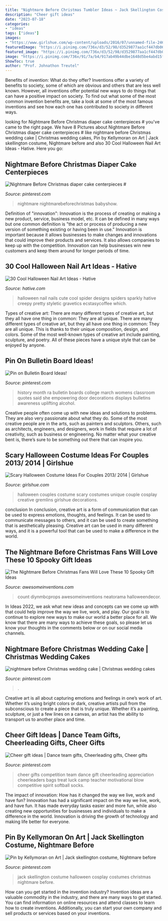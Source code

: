 ```yaml
---
title: "Nightmare Before Christmas Tumbler Ideas ~ Jack Skellington Costume Halloween Cosplay Costumes Christmas Nightmare Before"
description: "Cheer gift ideas"
date: "2023-07-18"
categories:
- "ideas"
tags: ["ideas"]
images:
- "https://www.girlshue.com/wp-content/uploads/2016/07/unnamed-file-2466.jpg"
featuredImage: "https://i.pinimg.com/736x/d3/52/98/d3529877aa1cf447db06c0267f62044c--ra-bulletin-boards-womens-history-month-bulletin-board.jpg"
featured_image: "https://i.pinimg.com/736x/d3/52/98/d3529877aa1cf447db06c0267f62044c--ra-bulletin-boards-womens-history-month-bulletin-board.jpg"
image: "https://i.pinimg.com/736x/91/7a/b4/917ab49b44dbe1648d5be4abd15f0ede.jpg"
ShowToc: true
author: "Prof. Johnathon Treutel"
---
```



Benefits of invention: What do they offer?
Inventions offer a variety of benefits to society, some of which are obvious and others that are less well known. However, all inventions offer potential new ways to do things that can have a positive impact on society. To find out what some of the most common invention benefits are, take a look at some of the most famous inventions and see how each one has contributed to society in different ways.

	

		
looking for Nightmare Before Christmas diaper cake centerpieces # you've came to the right page. We have 8 Pictures about Nightmare Before Christmas diaper cake centerpieces # like nightmare before Christmas wedding cake | Christmas wedding cakes, Pin by Kellymoran on Art | Jack skellington costume, Nightmare before and also 30 Cool Halloween Nail Art Ideas - Hative. Here you go:
		
    
## Nightmare Before Christmas Diaper Cake Centerpieces #

<img loading=lazy src="https://i.pinimg.com/736x/91/7a/b4/917ab49b44dbe1648d5be4abd15f0ede.jpg" onerror="this.onerror=null;this.src='https://tse1.mm.bing.net/th?id=OIP.FXEgWpqsQYzZfQtoQS0WhgHaGf&amp;pid=15.1';" alt="Nightmare Before Christmas diaper cake centerpieces #">

_Source: pinterest.com_

>nightmare nightmarebeforechristmas babyshow. 

	

Definition of "innovation":
Innovation is the process of creating or making a new product, service, business model, etc. It can be defined in many ways but one common definition is "the act or process of producing a new version of something existing or having been in use." 
Innovation is important because it allows businesses to make changes and innovations that could improve their products and services. It also allows companies to keep up with the competition. Innovation can help businesses win new customers and keep them around for longer periods of time.

    
## 30 Cool Halloween Nail Art Ideas - Hative

<img loading=lazy src="https://hative.com/wp-content/uploads/2014/10/halloween-nail-art-ideas/20-spider-halloween-nail.jpg" onerror="this.onerror=null;this.src='https://tse3.mm.bing.net/th?id=OIP.XnCMrMyY_5Rk3vJaw4YgEAHaKH&amp;pid=15.1';" alt="30 Cool Halloween Nail Art Ideas - Hative">

_Source: hative.com_

>halloween nail nails cute cool spider designs spiders sparkly hative creepy pretty styletic gravetics ecstasycoffee which. 

	

Types of creative art: There are many different types of creative art, but they all have one thing in common: They are all unique.
There are many different types of creative art, but they all have one thing in common: They are all unique. This is thanks to their unique composition, design, and colors. Some of the most well-known types of creative art include painting, sculpture, and poetry. All of these pieces have a unique style that can be enjoyed by anyone.

    
## Pin On Bulletin Board Ideas!

<img loading=lazy src="https://i.pinimg.com/736x/d3/52/98/d3529877aa1cf447db06c0267f62044c--ra-bulletin-boards-womens-history-month-bulletin-board.jpg" onerror="this.onerror=null;this.src='https://tse2.mm.bing.net/th?id=OIP.-Cx0SlK1ztSzu8m4zZ4K6QHaNJ&amp;pid=15.1';" alt="Pin on Bulletin Board Ideas!">

_Source: pinterest.com_

>history month ra bulletin boards college march womens classroom quotes said she empowering door decorations displays bulletins awareness uplifting alcohol. 

	

Creative people often come up with new ideas and solutions to problems. They are also very passionate about what they do. Some of the most creative people are in the arts, such as painters and sculptors. Others, such as architects, engineers, and designers, work in fields that require a lot of creativity, such as business or engineering. No matter what your creative bent is, there’s sure to be something out there that can inspire you.

    
## Scary Halloween Costume Ideas For Couples 2013/ 2014 | Girlshue

<img loading=lazy src="https://www.girlshue.com/wp-content/uploads/2016/07/unnamed-file-2466.jpg" onerror="this.onerror=null;this.src='https://tse4.mm.bing.net/th?id=OIP.TaxExAS9O8ih9m_Z3GWcbQAAAA&amp;pid=15.1';" alt="Scary Halloween Costume Ideas For Couples 2013/ 2014 | Girlshue">

_Source: girlshue.com_

>halloween couples costume scary costumes unique couple cosplay creative gremlins girlshue decorations. 

	

conclusion
In conclusion, creative art is a form of communication that can be used to express emotions, thoughts, and feelings. It can be used to communicate messages to others, and it can be used to create something that is aesthetically pleasing. Creative art can be used in many different ways, and it is a powerful tool that can be used to make a difference in the world.

    
## The Nightmare Before Christmas Fans Will Love These 10 Spooky Gift Ideas

<img loading=lazy src="https://www.awesomeinventions.com/wp-content/uploads/2015/01/nightmare-clock.jpg" onerror="this.onerror=null;this.src='https://tse2.mm.bing.net/th?id=OIP.ISQgOXn9zm0nN1t5CsW9JgDYEg&amp;pid=15.1';" alt="The Nightmare Before Christmas Fans Will Love These 10 Spooky Gift Ideas">

_Source: awesomeinventions.com_

>count diynmbcprops awesomeinventions neatorama halloweendecor. 

	

In Ideas 2022, we ask what new ideas and concepts can we come up with that could help improve the way we live, work, and play. Our goal is to continue to explore new ways to make our world a better place for all. We know that there are many ways to achieve these goals, so please let us know your thoughts in the comments below or on our social media channels.

    
## Nightmare Before Christmas Wedding Cake | Christmas Wedding Cakes

<img loading=lazy src="https://i.pinimg.com/736x/17/87/58/178758e4d0dd29d326902687a4829d97.jpg" onerror="this.onerror=null;this.src='https://tse3.mm.bing.net/th?id=OIP.VsyzaC3sRsAQJ_7MWBLQegHaLH&amp;pid=15.1';" alt="nightmare before Christmas wedding cake | Christmas wedding cakes">

_Source: pinterest.com_

>. 

	

Creative art is all about capturing emotions and feelings in one’s work of art. Whether it’s using bright colors or dark, creative artists pull from the subconscious to create a piece that is truly unique. Whether it’s a painting, sculpture, or just a few lines on a canvas, an artist has the ability to transport us to another place and time.

    
## Cheer Gift Ideas | Dance Team Gifts, Cheerleading Gifts, Cheer Gifts

<img loading=lazy src="https://i.pinimg.com/736x/f1/5b/94/f15b947068c6373a7939c64d0ef1f325.jpg" onerror="this.onerror=null;this.src='https://tse1.mm.bing.net/th?id=OIP.h1zk5p8trgptga8QNndjaAHaNL&amp;pid=15.1';" alt="Cheer gift ideas | Dance team gifts, Cheerleading gifts, Cheer gifts">

_Source: pinterest.com_

>cheer gifts competition team dance gift cheerleading appreciation cheerleaders bags treat luck camp teacher motivational blow competitive spirit softball socks. 

	

The impact of innovation: How has it changed the way we live, work and have fun?
Innovation has had a significant impact on the way we live, work, and have fun. It has made everyday tasks easier and more fun, while also creating new opportunities for businesses and individuals to make a difference in the world. Innovation is driving the growth of technology and making life better for everyone.

    
## Pin By Kellymoran On Art | Jack Skellington Costume, Nightmare Before

<img loading=lazy src="https://i.pinimg.com/736x/e2/7f/71/e27f711befa81d5b0c393bb959328624.jpg" onerror="this.onerror=null;this.src='https://tse2.mm.bing.net/th?id=OIP.Mp8I1iyD6IVREwNCH_TrrQHaJ3&amp;pid=15.1';" alt="Pin by Kellymoran on Art | Jack skellington costume, Nightmare before">

_Source: pinterest.com_

>jack skellington costume halloween cosplay costumes christmas nightmare before. 

	

How can you get started in the invention industry?
Invention ideas are a valuable commodity in the industry, and there are many ways to get started. You can find information on online resources and attend classes to learn how to create inventions. Additionally, you can start your own company and sell products or services based on your inventions.

